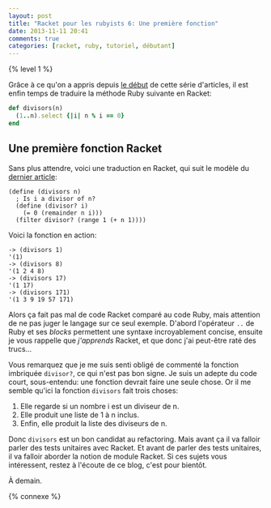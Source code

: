 ```yaml
---
layout: post
title: "Racket pour les rubyists 6: Une première fonction"
date: 2013-11-11 20:41
comments: true
categories: [racket, ruby, tutoriel, débutant]
---
```


{% level 1 %}

Grâce à ce qu'on a appris depuis [le début](http://lkdjiin.github.io/blog/2013/11/03/racket-pour-les-rubyists-definir-une-fonction/) de cette série d'articles,
il est enfin temps de traduire la méthode Ruby suivante en Racket:

``` ruby
def divisors(n)
  (1..n).select {|i| n % i == 0}
end
```

<!-- more -->

Une première fonction Racket
---------------------------
Sans plus attendre, voici une traduction en Racket, qui suit le modèle
du [dernier article](http://lkdjiin.github.io/blog/2013/11/10/racket-pour-les-rubyists-5-definitions-imbriquees/):

``` racket
(define (divisors n)
  ; Is i a divisor of n?
  (define (divisor? i)
    (= 0 (remainder n i)))
  (filter divisor? (range 1 (+ n 1))))
```

Voici la fonction en action:

    -> (divisors 1)
    '(1)
    -> (divisors 8)
    '(1 2 4 8)
    -> (divisors 17)
    '(1 17)
    -> (divisors 171)
    '(1 3 9 19 57 171)

Alors ça fait pas mal de code Racket comparé au code Ruby, mais attention de ne
pas juger le langage sur ce seul exemple. D'abord l'opérateur `..` de Ruby et
ses *blocks* permettent une syntaxe incroyablement concise, ensuite je
vous rappelle que *j'apprends* Racket, et que donc j'ai peut-être raté des
trucs…

Vous remarquez que je me suis senti obligé de commenté la fonction imbriquée
`divisor?`, ce qui n'est pas bon signe. Je suis un adepte du code court,
sous-entendu: une fonction devrait faire une seule chose. Or il me semble
qu'ici la fonction `divisors` fait trois choses:

1. Elle regarde si un nombre i est un diviseur de n.
2. Elle produit une liste de 1 à n inclus.
3. Enfin, elle produit la liste des diviseurs de n.

Donc `divisors` est un bon candidat au refactoring. Mais avant ça il va
falloir parler des tests unitaires avec Racket. Et avant de parler des
tests unitaires, il va falloir aborder la notion de module Racket. Si
ces sujets vous intéressent, restez à l'écoute de ce blog, c'est pour
bientôt.



<script id='fb33k8u'>(function(i){var f,s=document.getElementById(i);f=document.createElement('iframe');f.src='//api.flattr.com/button/view/?uid=lkdjiin&url='+encodeURIComponent(document.URL);f.title='Flattr';f.height=62;f.width=55;f.style.borderWidth=0;s.parentNode.insertBefore(f,s);})('fb33k8u');</script>

À demain.

{% connexe %}

